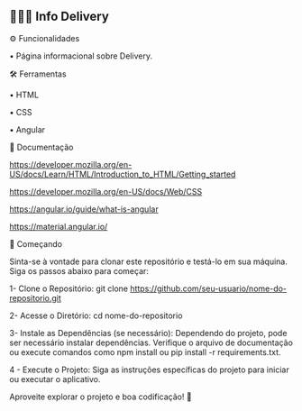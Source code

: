 ## 🍔🍦🚚 Info Delivery

⚙️ Funcionalidades

• Página informacional sobre Delivery.

🛠️ Ferramentas

• HTML

• CSS

• Angular

📖 Documentação

https://developer.mozilla.org/en-US/docs/Learn/HTML/Introduction_to_HTML/Getting_started

https://developer.mozilla.org/en-US/docs/Web/CSS

https://angular.io/guide/what-is-angular

https://material.angular.io/

🚀 Começando

Sinta-se à vontade para clonar este repositório e testá-lo em sua máquina. Siga os passos abaixo para começar:

1- Clone o Repositório:
git clone https://github.com/seu-usuario/nome-do-repositorio.git

2- Acesse o Diretório:
cd nome-do-repositorio

3- Instale as Dependências (se necessário):
Dependendo do projeto, pode ser necessário instalar dependências. Verifique o arquivo de documentação ou execute comandos como npm install ou pip install -r requirements.txt.

4 - Execute o Projeto:
Siga as instruções específicas do projeto para iniciar ou executar o aplicativo.

Aproveite explorar o projeto e boa codificação! 🚀
